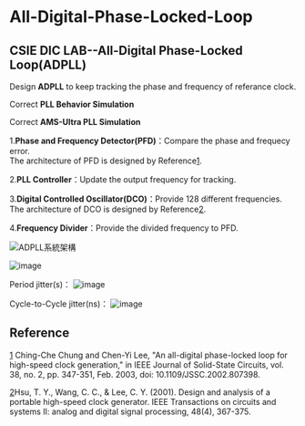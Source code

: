# All-Digital-Phase-Locked-Loop

## CSIE DIC LAB--All-Digital Phase-Locked Loop(ADPLL)

Design **ADPLL** to keep tracking the phase and frequency of referance clock.  

Correct **PLL Behavior Simulation**    

Correct **AMS-Ultra PLL Simulation**  

1.**Phase and Frequency Detector(PFD)**：Compare the phase and frequecy error.   
The architecture of PFD is designed by Reference[1](https://ieeexplore.ieee.org/document/1175517).

2.**PLL Controller**：Update the output frequency for tracking.  
 
3.**Digital Controlled Oscillator(DCO)**：Provide 128 different frequencies.  
The architecture of DCO is designed by Reference[2](https://ieeexplore.ieee.org/document/933795).

4.**Frequency Divider**：Provide the divided frequency to PFD.  

![ADPLL系統架構](https://github.com/JHAO-YU-WEI/All-Digital-Phase-Locked-Loop/assets/100525884/d94644fe-e788-4f8e-a7b2-d88ef8e2ad9a)


![image](https://github.com/JHAO-YU-WEI/All-Digital-Phase-Locked-Loop/assets/100525884/e3378d02-6c2f-4120-9854-7a75a0b3f767)


Period jitter(s)：
![image](https://github.com/JHAO-YU-WEI/All-Digital-Phase-Locked-Loop/assets/100525884/d532fe04-45f8-4cbe-a4df-b26b110b0d0b)

 
Cycle-to-Cycle jitter(ns)：
![image](https://github.com/JHAO-YU-WEI/All-Digital-Phase-Locked-Loop/assets/100525884/38a6d929-67c5-4443-86be-80fb901bf20a)

 
## Reference  
[1](https://ieeexplore.ieee.org/document/1175517) Ching-Che Chung and Chen-Yi Lee, "An all-digital phase-locked loop for high-speed clock generation," in IEEE Journal of Solid-State Circuits, vol. 38, no. 2, pp. 347-351, Feb. 2003, doi: 10.1109/JSSC.2002.807398.  

[2](https://ieeexplore.ieee.org/document/933795)Hsu, T. Y., Wang, C. C., & Lee, C. Y. (2001). Design and analysis of a portable high-speed clock generator. IEEE Transactions on circuits and systems II: analog and digital signal processing, 48(4), 367-375.
